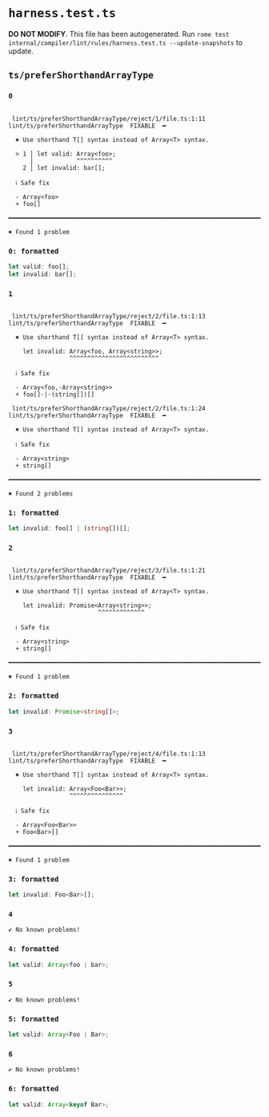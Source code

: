 # `harness.test.ts`

**DO NOT MODIFY**. This file has been autogenerated. Run `rome test internal/compiler/lint/rules/harness.test.ts --update-snapshots` to update.

## `ts/preferShorthandArrayType`

### `0`

```

 lint/ts/preferShorthandArrayType/reject/1/file.ts:1:11 lint/ts/preferShorthandArrayType  FIXABLE  ━

  ✖ Use shorthand T[] syntax instead of Array<T> syntax.

  > 1 │ let valid: Array<foo>;
      │            ^^^^^^^^^^
    2 │ let invalid: bar[];

  ℹ Safe fix

  - Array<foo>
  + foo[]

━━━━━━━━━━━━━━━━━━━━━━━━━━━━━━━━━━━━━━━━━━━━━━━━━━━━━━━━━━━━━━━━━━━━━━━━━━━━━━━━━━━━━━━━━━━━━━━━━━━━

✖ Found 1 problem

```

### `0: formatted`

```ts
let valid: foo[];
let invalid: bar[];

```

### `1`

```

 lint/ts/preferShorthandArrayType/reject/2/file.ts:1:13 lint/ts/preferShorthandArrayType  FIXABLE  ━

  ✖ Use shorthand T[] syntax instead of Array<T> syntax.

    let invalid: Array<foo, Array<string>>;
                 ^^^^^^^^^^^^^^^^^^^^^^^^^

  ℹ Safe fix

  - Array<foo,·Array<string>>
  + foo[]·|·(string[])[]

 lint/ts/preferShorthandArrayType/reject/2/file.ts:1:24 lint/ts/preferShorthandArrayType  FIXABLE  ━

  ✖ Use shorthand T[] syntax instead of Array<T> syntax.

  ℹ Safe fix

  - Array<string>
  + string[]

━━━━━━━━━━━━━━━━━━━━━━━━━━━━━━━━━━━━━━━━━━━━━━━━━━━━━━━━━━━━━━━━━━━━━━━━━━━━━━━━━━━━━━━━━━━━━━━━━━━━

✖ Found 2 problems

```

### `1: formatted`

```ts
let invalid: foo[] | (string[])[];

```

### `2`

```

 lint/ts/preferShorthandArrayType/reject/3/file.ts:1:21 lint/ts/preferShorthandArrayType  FIXABLE  ━

  ✖ Use shorthand T[] syntax instead of Array<T> syntax.

    let invalid: Promise<Array<string>>;
                         ^^^^^^^^^^^^^

  ℹ Safe fix

  - Array<string>
  + string[]

━━━━━━━━━━━━━━━━━━━━━━━━━━━━━━━━━━━━━━━━━━━━━━━━━━━━━━━━━━━━━━━━━━━━━━━━━━━━━━━━━━━━━━━━━━━━━━━━━━━━

✖ Found 1 problem

```

### `2: formatted`

```ts
let invalid: Promise<string[]>;

```

### `3`

```

 lint/ts/preferShorthandArrayType/reject/4/file.ts:1:13 lint/ts/preferShorthandArrayType  FIXABLE  ━

  ✖ Use shorthand T[] syntax instead of Array<T> syntax.

    let invalid: Array<Foo<Bar>>;
                 ^^^^^^^^^^^^^^^

  ℹ Safe fix

  - Array<Foo<Bar>>
  + Foo<Bar>[]

━━━━━━━━━━━━━━━━━━━━━━━━━━━━━━━━━━━━━━━━━━━━━━━━━━━━━━━━━━━━━━━━━━━━━━━━━━━━━━━━━━━━━━━━━━━━━━━━━━━━

✖ Found 1 problem

```

### `3: formatted`

```ts
let invalid: Foo<Bar>[];

```

### `4`

```
✔ No known problems!

```

### `4: formatted`

```ts
let valid: Array<foo | bar>;

```

### `5`

```
✔ No known problems!

```

### `5: formatted`

```ts
let valid: Array<Foo | Bar>;

```

### `6`

```
✔ No known problems!

```

### `6: formatted`

```ts
let valid: Array<keyof Bar>;

```
